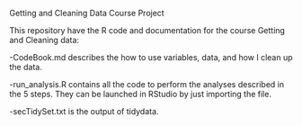 Getting and Cleaning Data Course Project

This repository have the R code and documentation  for the course Getting and Cleaning data:



-CodeBook.md describes the how to use variables,  data, and how I clean up the data.

-run_analysis.R contains all the code to perform the analyses described in the 5 steps. They can be launched in RStudio by just importing the file.

-secTidySet.txt is the output of tidydata.
